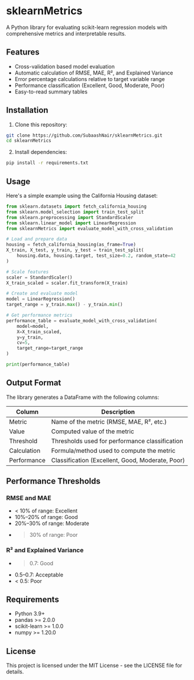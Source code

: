 # sklearnMetrics

A Python library for evaluating scikit-learn regression models with comprehensive metrics and interpretable results.

## Features

- Cross-validation based model evaluation
- Automatic calculation of RMSE, MAE, R², and Explained Variance
- Error percentage calculations relative to target variable range
- Performance classification (Excellent, Good, Moderate, Poor)
- Easy-to-read summary tables

## Installation

1. Clone this repository:
```bash
git clone https://github.com/SubaashNair/sklearnMetrics.git
cd sklearnMetrics
```

2. Install dependencies:
```bash
pip install -r requirements.txt
```

## Usage

Here's a simple example using the California Housing dataset:

```python
from sklearn.datasets import fetch_california_housing
from sklearn.model_selection import train_test_split
from sklearn.preprocessing import StandardScaler
from sklearn.linear_model import LinearRegression
from sklearnMetrics import evaluate_model_with_cross_validation

# Load and prepare data
housing = fetch_california_housing(as_frame=True)
X_train, X_test, y_train, y_test = train_test_split(
    housing.data, housing.target, test_size=0.2, random_state=42
)

# Scale features
scaler = StandardScaler()
X_train_scaled = scaler.fit_transform(X_train)

# Create and evaluate model
model = LinearRegression()
target_range = y_train.max() - y_train.min()

# Get performance metrics
performance_table = evaluate_model_with_cross_validation(
    model=model,
    X=X_train_scaled,
    y=y_train,
    cv=5,
    target_range=target_range
)

print(performance_table)
```

## Output Format

The library generates a DataFrame with the following columns:

| Column | Description |
|--------|-------------|
| Metric | Name of the metric (RMSE, MAE, R², etc.) |
| Value | Computed value of the metric |
| Threshold | Thresholds used for performance classification |
| Calculation | Formula/method used to compute the metric |
| Performance | Classification (Excellent, Good, Moderate, Poor) |

## Performance Thresholds

### RMSE and MAE
- < 10% of range: Excellent
- 10%–20% of range: Good
- 20%–30% of range: Moderate
- > 30% of range: Poor

### R² and Explained Variance
- > 0.7: Good
- 0.5–0.7: Acceptable
- < 0.5: Poor

## Requirements

- Python 3.9+
- pandas >= 2.0.0
- scikit-learn >= 1.0.0
- numpy >= 1.20.0

## License

This project is licensed under the MIT License - see the LICENSE file for details. 